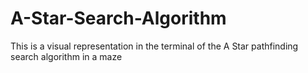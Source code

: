 # A-Star-Search-Algorithm
This is a visual representation in the terminal of the A Star pathfinding search algorithm in a maze
